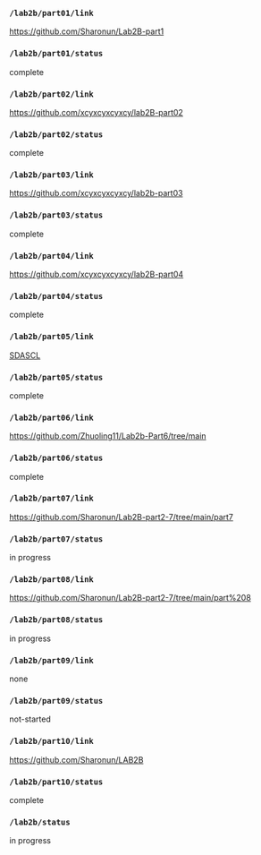 ### `/lab2b/part01/link`
https://github.com/Sharonun/Lab2B-part1
### `/lab2b/part01/status`
complete
### `/lab2b/part02/link`
https://github.com/xcyxcyxcyxcy/lab2B-part02
### `/lab2b/part02/status`
complete
### `/lab2b/part03/link`
https://github.com/xcyxcyxcyxcy/lab2b-part03
### `/lab2b/part03/status`
complete
### `/lab2b/part04/link`
https://github.com/xcyxcyxcyxcy/lab2B-part04
### `/lab2b/part04/status`
complete
### `/lab2b/part05/link`
[SDASCL](https://user-images.githubusercontent.com/114169032/200099206-d24d46f4-add1-4af2-89f9-48beeb60d31f.jpg)
### `/lab2b/part05/status`
complete
### `/lab2b/part06/link`
https://github.com/Zhuoling11/Lab2b-Part6/tree/main
### `/lab2b/part06/status`
complete
### `/lab2b/part07/link`
https://github.com/Sharonun/Lab2B-part2-7/tree/main/part7
### `/lab2b/part07/status`
in progress
### `/lab2b/part08/link`
https://github.com/Sharonun/Lab2B-part2-7/tree/main/part%208
### `/lab2b/part08/status`
in progress
### `/lab2b/part09/link`
none
### `/lab2b/part09/status`
not-started
### `/lab2b/part10/link`
https://github.com/Sharonun/LAB2B
### `/lab2b/part10/status`
complete
### `/lab2b/status`
in progress
